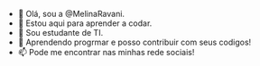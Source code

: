 - 👋 Olá, sou a  @MelinaRavani.
- 👀 Estou  aqui para aprender a codar.
- 🌱 Sou estudante de TI.
- 💞️ Aprendendo progrmar  e posso contribuir com seus codigos!
- 📫 Pode me encontrar nas minhas rede sociais!


<!---
MelinaRavani/MelinaRavani is a ✨ special ✨ repository because its `README.md` (this file) appears on your GitHub profile.
You can click the Preview link to take a look at your changes.
--->
